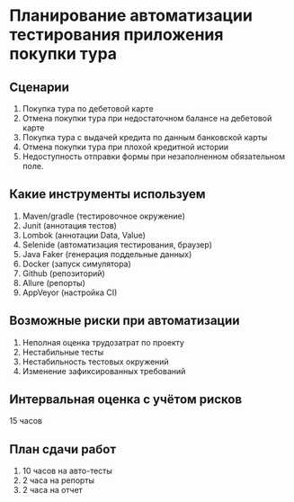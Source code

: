 # **Планирование автоматизации тестирования приложения покупки тура**


## Сценарии



1. Покупка тура по дебетовой карте
2. Отмена покупки тура при недостаточном балансе на дебетовой карте
3. Покупка тура с выдачей кредита по данным банковской карты
4. Отмена покупки тура при плохой кредитной истории
5. Недоступность отправки формы при незаполненном обязательном поле.

## Какие инструменты используем



1. Maven/gradle (тестировочное окружение)
2. Junit (аннотация тестов)
3. Lombok (аннотации Data, Value)
4. Selenide (автоматизация тестирования, браузер)
5. Java Faker (генерация поддельные данных)
6. Docker (запуск симулятора)
7. Github (репозиторий)
8. Allure (репорты)
9. AppVeyor (настройка CI)

## Возможные риски при автоматизации



1. Неполная оценка трудозатрат по проекту
2. Нестабильные тесты
3. Нестабильность тестовых окружений
4. Изменение зафиксированных требований

## Интервальная оценка с учётом рисков

15 часов

## План сдачи работ 



1. 10 часов на авто-тесты 
2. 2 часа на репорты
3. 2 часа на отчет
